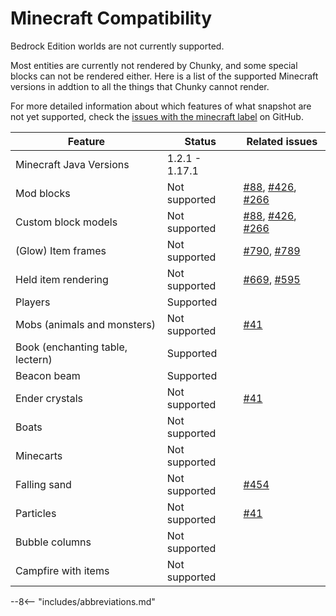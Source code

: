 # Minecraft Compatibility

Bedrock Edition worlds are not currently supported.

Most entities are currently not rendered by Chunky, and some special blocks can not be rendered either. Here is a list of the supported Minecraft versions in addtion to all the things that Chunky cannot render.

For more detailed information about which features of what snapshot are not yet supported, check the [issues with the minecraft label](https://github.com/chunky-dev/chunky/issues?q=is%3Aissue+is%3Aopen+label%3Aminecraft) on GitHub.

| Feature                          | Status         | Related issues                                                                                                                                                          |
| -------------------------------- | -------------- | ----------------------------------------------------------------------------------------------------------------------------------------------------------------------- |
| Minecraft Java Versions          | 1.2.1 - 1.17.1 |                                                                                                                                                                         |
| Mod blocks                       | Not supported  | [#88](https://github.com/chunky-dev/chunky/issues/88), [#426](https://github.com/chunky-dev/chunky/issues/426), [#266](https://github.com/chunky-dev/chunky/issues/266) |
| Custom block models              | Not supported  | [#88](https://github.com/chunky-dev/chunky/issues/88), [#426](https://github.com/chunky-dev/chunky/issues/426), [#266](https://github.com/chunky-dev/chunky/issues/266) |
| (Glow) Item frames               | Not supported  | [#790](https://github.com/chunky-dev/chunky/issues/790), [#789](https://github.com/chunky-dev/chunky/issues/789)                                                        |
| Held item rendering              | Not supported  | [#669](https://github.com/chunky-dev/chunky/issues/669), [#595](https://github.com/chunky-dev/chunky/issues/595)                                                        |
| Players                          | Supported      |                                                                                                                                                                         |
| Mobs (animals and monsters)      | Not supported  | [#41](https://github.com/chunky-dev/chunky/issues/41)                                                                                                                   |
| Book (enchanting table, lectern) | Supported      |                                                                                                                                                                         |
| Beacon beam                      | Supported      |                                                                                                                                                                         |
| Ender crystals                   | Not supported  | [#41](https://github.com/chunky-dev/chunky/issues/41)                                                                                                                   |
| Boats                            | Not supported  |                                                                                                                                                                         |
| Minecarts                        | Not supported  |                                                                                                                                                                         |
| Falling sand                     | Not supported  | [#454](https://github.com/chunky-dev/chunky/issues/454)                                                                                                                 |
| Particles                        | Not supported  | [#41](https://github.com/chunky-dev/chunky/issues/41)                                                                                                                   |
| Bubble columns                   | Not supported  |                                                                                                                                                                         |
| Campfire with items              | Not supported  |   

--8<-- "includes/abbreviations.md"

